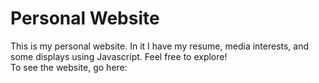 # Personal Website
This is my personal website. In it I have my resume, media interests, and some displays using Javascript. Feel free to explore!  
To see the website, go here:  
